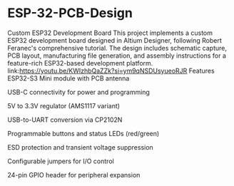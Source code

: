 # ESP-32-PCB-Design
Custom ESP32 Development Board
This project implements a custom ESP32 development board designed in Altium Designer, following Robert Feranec's comprehensive tutorial. The design includes schematic capture, PCB layout, manufacturing file generation, and assembly instructions for a feature-rich ESP32-based development platform.
link:https://youtu.be/KWIzhbQaZZk?si=ym9qNSDUsyueoRJR
Features
ESP32-S3 Mini module with PCB antenna

USB-C connectivity for power and programming

5V to 3.3V regulator (AMS1117 variant)

USB-to-UART conversion via CP2102N

Programmable buttons and status LEDs (red/green)

ESD protection and transient voltage suppression

Configurable jumpers for I/O control

24-pin GPIO header for peripheral expansion


